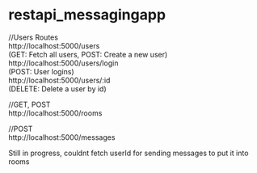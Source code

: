 # restapi_messagingapp  
//Users Routes  
http://localhost:5000/users  
(GET: Fetch all users, POST: Create a new user)  
http://localhost:5000/users/login  
(POST: User logins)  
http://localhost:5000/users/:id  
(DELETE: Delete a user by id)



//GET, POST  
http://localhost:5000/rooms  

//POST  
http://localhost:5000/messages  

Still in progress, couldnt fetch userId for sending messages to put it into rooms  
